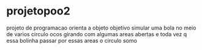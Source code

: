 # projetopoo2
projeto de programacao orienta a objeto 
objetivo simular uma bola no meio de varios circulo ocos
girando com algumas areas abertas
e toda vez q essa bolinha passar por essas areas
o circulo somo